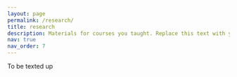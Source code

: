 ```yaml
---
layout: page
permalink: /research/
title: research
description: Materials for courses you taught. Replace this text with your description.
nav: true
nav_order: 7
---
```


To be texted up